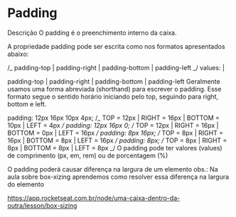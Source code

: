 # Padding

Descrição
O padding é o preenchimento interno da caixa.

A propriedade padding pode ser escrita como nos formatos apresentados abaixo:

/_ padding-top | padding-right | padding-bottom | padding-left _/
values: <length> | <percentage>

padding-top | padding-right | padding-bottom | padding-left
Geralmente usamos uma forma abreviada (shorthand) para escrever o padding.
Esse formato segue o sentido horário iniciando
pelo top,
seguindo para right,
bottom
e left.

padding: 12px 16px 10px 4px; /_ TOP = 12px | RIGHT = 16px | BOTTOM = 10px | LEFT = 4px _/
padding: 12px 16px 0; /_ TOP = 12px | RIGHT = 16px | BOTTOM = 0px | LEFT = 16px _/
padding: 8px 16px; /_ TOP = 8px | RIGHT = 16px | BOTTOM = 8px | LEFT = 16px _/
padding: 8px; /_ TOP = 8px | RIGHT = 8px | BOTTOM = 8px | LEFT = 8px _/
O padding pode ter valores (values) de comprimento (px, em, rem) ou de porcentagem (%)

O padding poderá causar diferença na largura de um elemento
obs.: Na aula sobre box-xizing aprendemos como resolver essa diferença na largura do elemento

https://app.rocketseat.com.br/node/uma-caixa-dentro-da-outra/lesson/box-sizing
